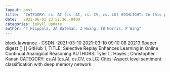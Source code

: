 ```yaml
---
layout: post
title:  "CATEGORY: cs. AI [cs. AI, cs. CV, cs. LG] HIGHLIGHT: In this paper, we establish experimental baselines, protocols, and forward and backward transfer metrics to "
date:   2022-06-01 23:51:30 -0400
categories: jekyll update
author: "T Hiippala, JA Bateman, Z Huang, TB Norris, P Wang"
---
```

block lawrance - CSDN     -2021-03-10    2021-03-10 09:10:08 20213  9paper digest  [] []    GitHub 1, TITLE:   Selective Replay Enhances Learning in Online Continual Analogical Reasoning   AUTHORS: Tyler L. Hayes ; Christopher Kanan CATEGORY: cs.AI [cs.AI, cs.CV, cs.LG]  Cites: Aspect level sentiment classification with deep memory network